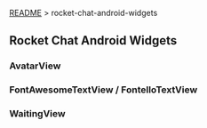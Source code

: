 [README](../README.md) > rocket-chat-android-widgets

## Rocket Chat Android Widgets

### AvatarView

### FontAwesomeTextView / FontelloTextView

### WaitingView

